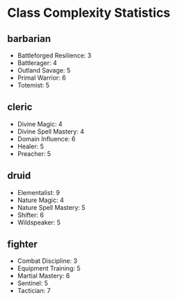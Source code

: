 # Class Complexity Statistics


## barbarian
* Battleforged Resilience: 3
* Battlerager: 4
* Outland Savage: 5
* Primal Warrior: 6
* Totemist: 5
            
## cleric
* Divine Magic: 4
* Divine Spell Mastery: 4
* Domain Influence: 6
* Healer: 5
* Preacher: 5
            
## druid
* Elementalist: 9
* Nature Magic: 4
* Nature Spell Mastery: 5
* Shifter: 6
* Wildspeaker: 5
            
## fighter
* Combat Discipline: 3
* Equipment Training: 5
* Martial Mastery: 6
* Sentinel: 5
* Tactician: 7
            
## monk
* Airdancer: 5
* Esoteric Warrior: 7
* Ki: 5
* Perfected Form: 3
* Transcendent Sage: 3
            
## paladin
* Devoted Paragon: 4
* Divine Magic: 4
* Divine Spell Expertise: 5
* Stalwart Guardian: 2
* Zealous Warrior: 5
            
## ranger
* Beastmaster: 4
* Boundary Warden: 5
* Huntmaster: 4
* Scout: 3
* Wilderness Warrior: 6
            
## rogue
* Assassin: 6
* Bardic Music: 6
* Combat Trickster: 6
* Jack of All Trades: 4
* Suave Scoundrel: 5
            
## sorcerer
* Arcane Magic: 5
* Arcane Spell Mastery: 4
* Draconic Magic: 5
* Innate Arcanist: 5
* Wild Magic: 6
            
## warlock
* Blessings of the Abyss: 4
* Keeper of Forbidden Knowledge: 5
* Pact Magic: 4
* Pact Spell Mastery: 4
* Soulkeeper's Chosen: 5
            
## wizard
* Arcane Magic: 5
* Arcane Spell Mastery: 6
* Alchemist: 8
* Arcane Scholar: 7
* School Specialist: 3
